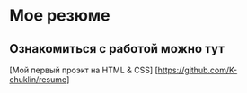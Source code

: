 # Мое резюме
## Ознакомиться с работой можно тут

[Мой первый проэкт на HTML & CSS] [https://github.com/K-chuklin/resume]
